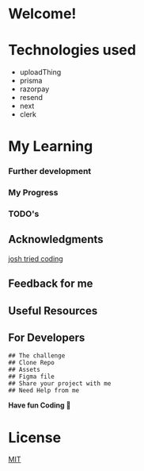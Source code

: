 
# Welcome!
    


# Technologies used 
- uploadThing
- prisma
- razorpay
- resend
- next
- clerk

# My Learning 
 
  ### Further development

  ### My Progress 

  ### TODO's


## Acknowledgments
[josh tried coding](https://youtu.be/SG82Aqcaaa0?si=MH6LA3rEtrguJEPd)

## Feedback for me 

## Useful Resources 


## For Developers
    ## The challenge
    ## Clone Repo 
    ## Assets 
    ## Figma file 
    ## Share your project with me 
    ## Need Help from me 

**Have fun  Coding 🚀**


# License
[MIT](https://choosealicense.com/licenses/mit/)


